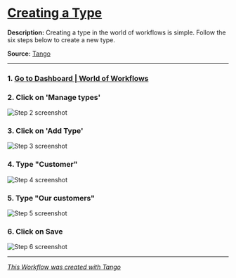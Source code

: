 # [Creating a Type](https://app.tango.us/app/workflow/568ea768-6f9a-42d0-8d32-fd350b767371?utm_source=markdown&utm_medium=markdown&utm_campaign=workflow%20export%20links)

__Description:__ 
Creating a type in the world of workflows is simple. Follow the six steps below to create a new type.

__Source:__ [Tango](https://app.tango.us/app/workflow/568ea768-6f9a-42d0-8d32-fd350b767371?utm_source=markdown&utm_medium=markdown&utm_campaign=workflow%20export%20links)

***

### 1. [Go to Dashboard | World of Workflows](https://localhost:7063/)


### 2. Click on 'Manage types'
![Step 2 screenshot](https://images.tango.us/workflows/568ea768-6f9a-42d0-8d32-fd350b767371/steps/d63dc6c0-1963-4296-abf8-ec91c267cdb5/bcbdc5df-d757-4d27-915c-f677dcd10529.png?crop=focalpoint&fit=crop&fp-x=0.7009&fp-y=0.2146&fp-z=3.1154&w=1200&ar=3240%3A1922)


### 3. Click on 'Add Type'
![Step 3 screenshot](https://images.tango.us/workflows/568ea768-6f9a-42d0-8d32-fd350b767371/steps/7e54d57a-d6dd-4020-b673-c70028f1bf0b/f5e791c3-4afb-45a0-b3a0-5196f9196494.png?crop=focalpoint&fit=crop&fp-x=0.9042&fp-y=0.1033&fp-z=3.0335&w=1200&ar=3240%3A1922)


### 4. Type "Customer"
![Step 4 screenshot](https://images.tango.us/workflows/568ea768-6f9a-42d0-8d32-fd350b767371/steps/76b8fcb9-fd6b-41ae-a30e-725aa9a35a73/bad53974-c2a7-47e7-900e-fb8039a76626.png?crop=focalpoint&fit=crop&fp-x=0.8963&fp-y=0.1303&fp-z=3.0335&w=1200&ar=3240%3A1922)


### 5. Type "Our customers"
![Step 5 screenshot](https://images.tango.us/workflows/568ea768-6f9a-42d0-8d32-fd350b767371/steps/af1f94e0-7c9f-4e88-b752-60a52678159b/040eaf87-fb7e-4e71-aeb7-80f91f219ac7.png?crop=focalpoint&fit=crop&fp-x=0.8963&fp-y=0.1943&fp-z=3.0335&w=1200&ar=3240%3A1922)


### 6. Click on Save
![Step 6 screenshot](https://images.tango.us/workflows/568ea768-6f9a-42d0-8d32-fd350b767371/steps/9412e553-c3c9-45ce-af99-36bc72b4605b/f0d23410-b3c2-40f4-96a2-3dadd43d4170.png?crop=focalpoint&fit=crop&fp-x=0.9772&fp-y=0.2531&fp-z=3.0335&w=1200&ar=3240%3A1922)


***
_[This Workflow was created with Tango](https://app.tango.us/app/workflow/568ea768-6f9a-42d0-8d32-fd350b767371?utm_source=markdown&utm_medium=markdown&utm_campaign=workflow%20export%20links)_